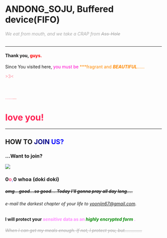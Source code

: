 #  ANDONG_SOJU, Buffered device(FIFO)  


###### <span style="color: #AAAAAA"> We eat from mouth, and we take a CRAP from ~~Ass-Hole~~ </span>



* * * *

#### Thank you, <span style="color: #FF0000"> guys.
</span>    


Since You visited here, <span style="color: #FF00CC"> you must be </span> <span style="color: #FF8800"> \*\*\*fragrant and ***BEAUTIFUL***...... </span>




<span style="color: #FF8899"> >3< <br><br><br>  
</span>
<span style="color: #FF8899">...</span><span style="color: #FF7799">...</span><span style="color: #FF5555">...</span>
# <span style="color: #FF2355"> love you! </span>

-----------------------------------



##    HOW TO </span> <span style="color: #000088"> JOIN </span> <span style="color: #00F"> US? </span>


### ...Want to join?

<image src="https://i.warosu.org/data/jp/img/0094/83/1343727155127.jpg">


### 0<span style="color: #FF5588">o</span><span style="color: #9999FF">,</span>0 whoa   (doki doki)
##### ~~omg...good...so good....Today I'll gonna pray all day long....~~


###### e-mail the darkest chapter of your life to yoonjin67@gmail.com.
#### I will protect your <span style="color: #FF88FF"> _sensitive_ data as an <span style="color: #008800"> ***highly encrypted form*** </span>.


###### <span style="color: #AAAAAA"> ~~When I can get my meals enough. If not, I protect you, but..............~~</span>


